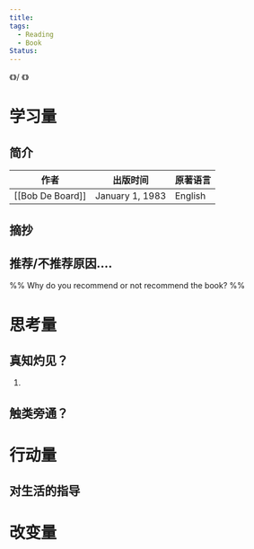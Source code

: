 ```yaml
---
title: 
tags:
  - Reading
  - Book
Status:
---
```



《》/ 《》
# 学习量

## 简介

| 作者               | 出版时间            | 原著语言    |
| ---------------- | --------------- | ------- |
| [[Bob De Board]] | January 1, 1983 | English |


## 摘抄


## 推荐/不推荐原因....
%% Why do you recommend or not recommend the book? %%



# 思考量
## 真知灼见？
1. 


## 触类旁通？



# 行动量
## 对生活的指导




# 改变量

